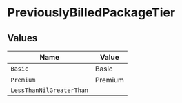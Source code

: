 # PreviouslyBilledPackageTier


## Values

| Name                     | Value                    |
| ------------------------ | ------------------------ |
| `Basic`                  | Basic                    |
| `Premium`                | Premium                  |
| `LessThanNilGreaterThan` | <nil>                    |